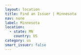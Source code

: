```yaml
---
layout: location
title: Find an Issuer | Minnesota
nav: none
label: Minnesota
location:
  - state: MN
    country: US
category: us
smart_issuer: false
---
```

